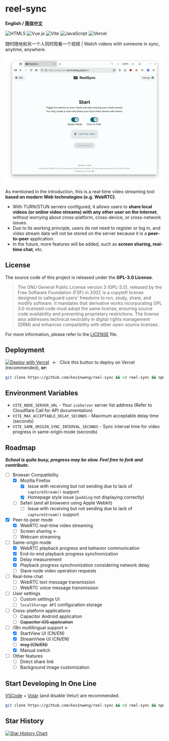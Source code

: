 # reel-sync

**English / [简体中文](README.md)**

![HTML5](https://img.shields.io/badge/html5-%23E34F26.svg?style=for-the-badge&logo=html5&logoColor=white)
![Vue.js](https://img.shields.io/badge/vuejs-%2335495e.svg?style=for-the-badge&logo=vuedotjs&logoColor=%234FC08D)
![Vite](https://img.shields.io/badge/vite-%23646CFF.svg?style=for-the-badge&logo=vite&logoColor=white)
![JavaScript](https://img.shields.io/badge/javascript-%23323330.svg?style=for-the-badge&logo=javascript&logoColor=%23F7DF1E)
![Vercel](https://img.shields.io/badge/vercel-%23000000.svg?style=for-the-badge&logo=vercel&logoColor=white)

随时随地和另一个人同时观看一个视频 | Watch videos with someone in sync, anytime, anywhere.

![ReelSync Screenshot](docs/screenshot.en.png)

As mentioned in the introduction, this is a real-time video streaming tool **based on modern Web technologies (e.g. WebRTC)**.
- With TURN/STUN servers configured, it allows users to **share local videos (or online video streams) with any other user on the Internet**, without worrying about cross-platform, cross-device, or cross-network issues.
- Due to its working principle, users do not need to register or log in, and video stream data will not be stored on the server because it is a **peer-to-peer** application.
- In the future, more features will be added, such as **screen sharing, real-time chat**, etc.

## License

The source code of this project is released under the **GPL-3.0 License**. 

> The GNU General Public License version 3 (GPL-3.0), released by the Free Software Foundation (FSF) in 2007, is a copyleft license designed to safeguard users' freedoms to run, study, share, and modify software. 
> It mandates that derivative works incorporating GPL 3.0-licensed code must adopt the same license, ensuring source code availability and preventing proprietary restrictions. 
> The license also addresses technical neutrality in digital rights management (DRM) and enhances compatibility with other open-source licenses.

For more information, please refer to the [LICENSE](LICENSE) file.

## Deployment

[![Deploy with Vercel](https://vercel.com/button)](https://vercel.com/new/clone?repository-url=https://github.com/kev1nweng/reel-sync&env=VITE_NODE_SERVER_URL&env=VITE_MAX_ACCEPTABLE_DELAY_SECONDS&project-name=reel-sync&repository-name=reel-sync)⠀←⠀Click this button to deploy on Vercel (recommended), **or:**

```bash
git clone https://github.com/kev1nweng/reel-sync && cd reel-sync && npm run build && npm run preview
```

## Environment Variables

- `VITE_NODE_SERVER_URL` - Your `iceServer` server list address (Refer to Cloudflare Call for API documentation)
- `VITE_MAX_ACCEPTABLE_DELAY_SECONDS` - Maximum acceptable delay time (seconds)
- `VITE_SAME_ORIGIN_SYNC_INTERVAL_SECONDS` - Sync interval time for video progress in same-origin mode (seconds)


## Roadmap

***School is quite busy, progress may be slow. Feel free to fork and contribute.***

- [ ] Browser Compatibility
  - [x] Mozilla Firefox
    - [x] Issue with receiving but not sending due to lack of `captureStream()` support
    - [x] Homepage style issue (`padding` not displaying correctly)
  - [ ] Safari (and all browsers using Apple Webkit)
    - [ ] Issue with receiving but not sending due to lack of `captureStream()` support

- [x] Peer-to-peer mode
  - [x] WebRTC real-time video streaming
  - [ ] Screen sharing ←
  - [ ] Webcam streaming

- [ ] Same-origin mode
  - [x] WebRTC playback progress and behavior communication
  - [x] End-to-end playback progress synchronization
  - [x] Delay measurement
  - [x] Playback progress synchronization considering network delay
  - [ ] Slave node video operation requests

- [ ] Real-time chat
  - [ ] WebRTC text message transmission
  - [ ] WebRTC voice message transmission

- [ ] User settings
  - [ ] Custom settings UI
  - [ ] `localStorage API` configuration storage

- [ ] Cross-platform applications
  - [ ] Capacitor Android application
  - [ ] ~~Capacitor iOS application~~

- [ ] i18n multilingual support ←
  - [x] StartView UI (CN/EN)
  - [x] StreamView UI (CN/EN)
  - [ ] ~~msg (CN/EN)~~
  - [x] Manual switch

- [ ] Other features
  - [ ] Direct share link
  - [ ] Background image customization

## Start Developing In One Line

[VSCode](https://code.visualstudio.com/) + [Volar](https://marketplace.visualstudio.com/items?itemName=Vue.volar) (and disable Vetur) are recommended.

```bash
git clone https://github.com/kev1nweng/reel-sync && cd reel-sync && npm i
```

## Star History

[![Star History Chart](https://api.star-history.com/svg?repos=kev1nweng/reel-sync&type=Date)](https://www.star-history.com/#kev1nweng/reel-sync&Date)